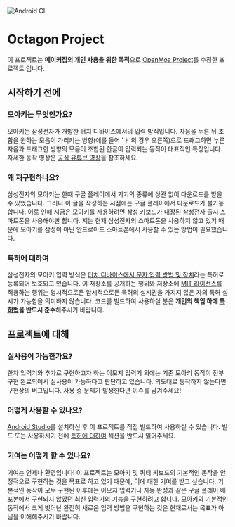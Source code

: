 ![Android CI][101]

# Octagon Project

이 프로젝트는 **메이커집의 개인 사용을 위한 목적**으로 [OpenMoa Project](https://github.com/AiOO/OpenMoa)를 수정한 프로젝트 입니다.

## 시작하기 전에

### 모아키는 무엇인가요?

모아키는 삼성전자가 개발한 터치 디바이스에서의 입력 방식입니다. 자음을 누른 뒤
조합을 원하는 모음이 가리키는 방향(예를 들어 'ㅏ'의 경우 오른쪽)으로 드래그하면
누른 자음과 드래그한 방향의 모음이 조합된 한글이 입력되는 동작이 대표적인
특징입니다. 자세한 동작 영상은 [공식 유튜브 영상][1]을 참조하세요.

### 왜 재구현하나요?

삼성전자의 모아키는 한때 구글 플레이에서 기기의 종류에 상관 없이 다운로드를
받을 수 있었습니다. 그러나 이 글을 작성하는 시점에는 구글 플레이에서 다운로드가
불가능합니다. 이로 인해 지금은 모아키를 사용하려면 삼성 키보드가 내장된
삼성전자 출시 스마트폰을 사용해야만 합니다. 저는 현재 삼성전자의 스마트폰을
사용하지 않고 있기 때문에 모아키를 삼성이 아닌 안드로이드 스마트폰에서 사용할 수 있는 방법이
필요했습니다.

### 특허에 대하여

삼성전자의 모아키 입력 방식은 [터치 디바이스에서 문자 입력 방법 및 장치][2]라는
특허로 등록되어 보호되고 있습니다. 이 저장소를 공개하는 행위와 저장소에
[MIT 라이선스](LICENSE.md)를 적용하는 행위는 명시적으로든 암시적으로든 특허의
실시권을 가지지 않은 자의 특허 실시가 가능함을 의미하지 않습니다. 코드를
빌드하여 사용하실 분은 **개인의 책임 하에 [특허법][3]을 반드시 준수**해주시기
바랍니다.

## 프로젝트에 대해

### 실사용이 가능한가요?

한자 입력기와 추가로 구현하고자 하는 이모지 입력기 외에는 기존 모아키 동작이
전부 구현 완료되어서 실사용이 가능하다고 판단하고 있습니다. 의도대로 동작하지
않는다면 구현상의 버그입니다. 사용 중 문제가 발생한다면 이슈를 남겨주세요!

### 어떻게 사용할 수 있나요?

[Android Studio][4]를 설치하신 후 이 프로젝트를 직접 빌드하여 사용하실 수
있습니다. 빌드 또는 사용하시기 전에 [특허에 대하여](#특허에-대하여) 섹션을
반드시 읽어주세요.

### 기여는 어떻게 할 수 있나요?

기여는 언제나 환영입니다! 이 프로젝트는 모아키 및 쿼티 키보드의 기본적인 동작을
안정적으로 구현하는 것을 목표로 하고 있기 때문에, 이에 대한 기여를 받고
싶습니다. 기본적인 동작이 모두 구현된 이후에는 이모지 입력기나 자동 완성과 같은
구글 플레이 배포본에서 구현되지 않았던 최신 입력기의 기능을 구현하려고 합니다.
모아키의 기본적인 동작에서 크게 벗어난 완전히 새로운 입력 방법을 구현하는 것은
현재로서는 목표가 아님을 이해해주시기 바랍니다.

[1]: https://www.youtube.com/watch?v=Mcz0sSz1Ky4
[2]: https://doi.org/10.8080/1020110078022
[3]: https://www.law.go.kr/%EB%B2%95%EB%A0%B9/%ED%8A%B9%ED%97%88%EB%B2%95
[4]: https://developer.android.com/studio
[101]: https://github.com/apwlq/OpenMoa/actions/workflows/test.yml/badge.svg
